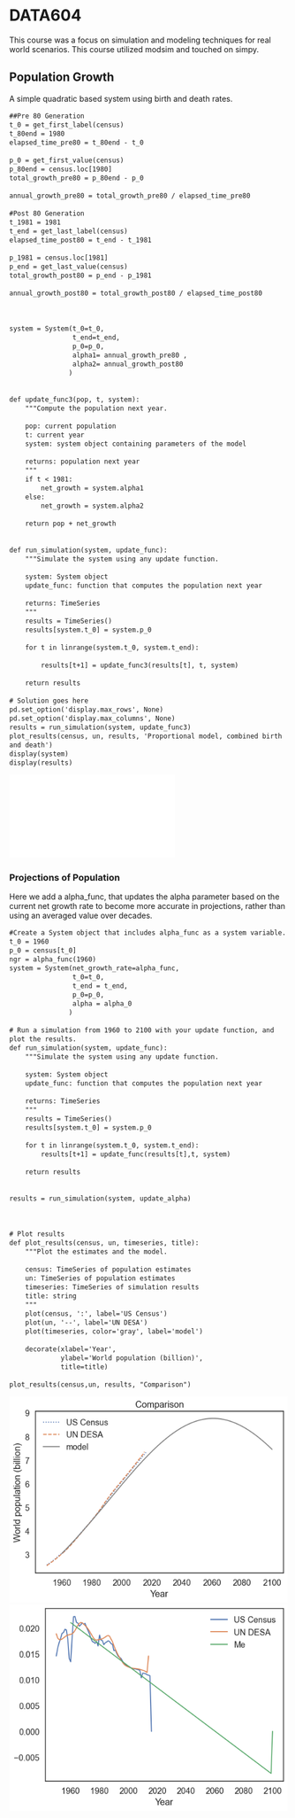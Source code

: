 # DATA604
This course was a focus on simulation and modeling techniques for real world scenarios. This course utilized modsim and touched on simpy.


## Population Growth
A simple quadratic based system using birth and death rates.

```
##Pre 80 Generation
t_0 = get_first_label(census)
t_80end = 1980
elapsed_time_pre80 = t_80end - t_0

p_0 = get_first_value(census)
p_80end = census.loc[1980]
total_growth_pre80 = p_80end - p_0

annual_growth_pre80 = total_growth_pre80 / elapsed_time_pre80

#Post 80 Generation
t_1981 = 1981
t_end = get_last_label(census)
elapsed_time_post80 = t_end - t_1981

p_1981 = census.loc[1981]
p_end = get_last_value(census)
total_growth_post80 = p_end - p_1981

annual_growth_post80 = total_growth_post80 / elapsed_time_post80



system = System(t_0=t_0, 
                t_end=t_end,
                p_0=p_0,
                alpha1= annual_growth_pre80 ,
                alpha2= annual_growth_post80
               )


def update_func3(pop, t, system):
    """Compute the population next year.
    
    pop: current population
    t: current year
    system: system object containing parameters of the model
    
    returns: population next year
    """
    if t < 1981:
        net_growth = system.alpha1
    else:
        net_growth = system.alpha2
        
    return pop + net_growth


def run_simulation(system, update_func):
    """Simulate the system using any update function.
    
    system: System object
    update_func: function that computes the population next year
    
    returns: TimeSeries
    """
    results = TimeSeries()
    results[system.t_0] = system.p_0
    
    for t in linrange(system.t_0, system.t_end):
        
        results[t+1] = update_func3(results[t], t, system)
        
    return results

# Solution goes here
pd.set_option('display.max_rows', None)
pd.set_option('display.max_columns', None)
results = run_simulation(system, update_func3)
plot_results(census, un, results, 'Proportional model, combined birth and death')
display(system)
display(results)
```

![Pop Model](Week_3/figs/chap07-fig01.pdf)


### Projections of Population

Here we add a alpha_func, that updates the alpha parameter based on the current net growth rate to become more accurate in projections, rather than using an averaged value over decades.

```
#Create a System object that includes alpha_func as a system variable.
t_0 = 1960
p_0 = census[t_0]
ngr = alpha_func(1960)
system = System(net_growth_rate=alpha_func, 
                t_0=t_0,
                t_end = t_end,
                p_0=p_0,
                alpha = alpha_0
               )

# Run a simulation from 1960 to 2100 with your update function, and plot the results.
def run_simulation(system, update_func):
    """Simulate the system using any update function.
    
    system: System object
    update_func: function that computes the population next year
    
    returns: TimeSeries
    """
    results = TimeSeries()
    results[system.t_0] = system.p_0
    
    for t in linrange(system.t_0, system.t_end):
        results[t+1] = update_func(results[t],t, system)
        
    return results


results = run_simulation(system, update_alpha)



# Plot results
def plot_results(census, un, timeseries, title):
    """Plot the estimates and the model.
    
    census: TimeSeries of population estimates
    un: TimeSeries of population estimates
    timeseries: TimeSeries of simulation results
    title: string
    """
    plot(census, ':', label='US Census')
    plot(un, '--', label='UN DESA')
    plot(timeseries, color='gray', label='model')
    
    decorate(xlabel='Year', 
             ylabel='World population (billion)',
             title=title)
    
plot_results(census,un, results, "Comparison")
```
![Pop Project](Week_4/figs/chap08_project.png)
![Pop Growth Rate](Week_4/figs/chap08_growth_rate.png)
